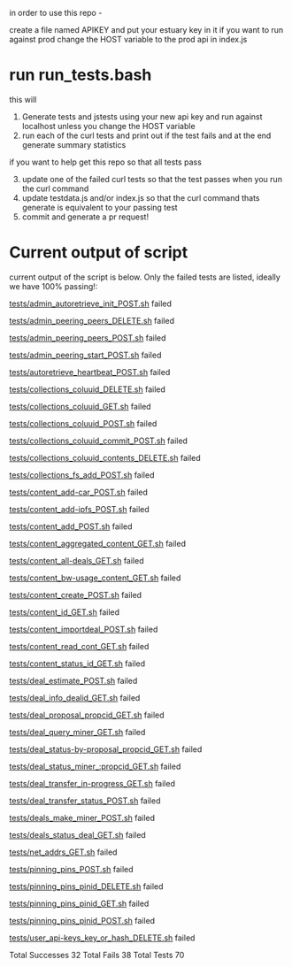 in order to use this repo - 

create a file named APIKEY and put your estuary key in it
if you want to run against prod change the HOST variable to the prod api in index.js 

# run run_tests.bash

this will 

1. Generate tests and jstests using your new api key and run against localhost unless you change the HOST variable
2. run each of the curl tests and print out if the test fails and at the end generate summary statistics

if you want to help get this repo so that all tests pass

3. update one of the failed curl tests so that the test passes when you run the curl command
4. update testdata.js and/or index.js so that the curl command thats generate is equivalent to your passing test
5. commit and generate a pr request!


# Current output of script

current output of the script is below. Only the failed tests are listed, ideally we have 100% passing!:


[tests/admin_autoretrieve_init_POST.sh](tests/admin_autoretrieve_init_POST.sh) failed

[tests/admin_peering_peers_DELETE.sh](tests/admin_peering_peers_DELETE.sh) failed

[tests/admin_peering_peers_POST.sh](tests/admin_peering_peers_POST.sh) failed

[tests/admin_peering_start_POST.sh](tests/admin_peering_start_POST.sh) failed

[tests/autoretrieve_heartbeat_POST.sh](tests/autoretrieve_heartbeat_POST.sh) failed

[tests/collections_coluuid_DELETE.sh](tests/collections_coluuid_DELETE.sh) failed

[tests/collections_coluuid_GET.sh](tests/collections_coluuid_GET.sh) failed

[tests/collections_coluuid_POST.sh](tests/collections_coluuid_POST.sh) failed

[tests/collections_coluuid_commit_POST.sh](tests/collections_coluuid_commit_POST.sh) failed

[tests/collections_coluuid_contents_DELETE.sh](tests/collections_coluuid_contents_DELETE.sh) failed

[tests/collections_fs_add_POST.sh](tests/collections_fs_add_POST.sh) failed

[tests/content_add-car_POST.sh](tests/content_add-car_POST.sh) failed

[tests/content_add-ipfs_POST.sh](tests/content_add-ipfs_POST.sh) failed

[tests/content_add_POST.sh](tests/content_add_POST.sh) failed

[tests/content_aggregated_content_GET.sh](tests/content_aggregated_content_GET.sh) failed

[tests/content_all-deals_GET.sh](tests/content_all-deals_GET.sh) failed

[tests/content_bw-usage_content_GET.sh](tests/content_bw-usage_content_GET.sh) failed

[tests/content_create_POST.sh](tests/content_create_POST.sh) failed

[tests/content_id_GET.sh](tests/content_id_GET.sh) failed

[tests/content_importdeal_POST.sh](tests/content_importdeal_POST.sh) failed

[tests/content_read_cont_GET.sh](tests/content_read_cont_GET.sh) failed

[tests/content_status_id_GET.sh](tests/content_status_id_GET.sh) failed

[tests/deal_estimate_POST.sh](tests/deal_estimate_POST.sh) failed

[tests/deal_info_dealid_GET.sh](tests/deal_info_dealid_GET.sh) failed

[tests/deal_proposal_propcid_GET.sh](tests/deal_proposal_propcid_GET.sh) failed

[tests/deal_query_miner_GET.sh](tests/deal_query_miner_GET.sh) failed

[tests/deal_status-by-proposal_propcid_GET.sh](tests/deal_status-by-proposal_propcid_GET.sh) failed

[tests/deal_status_miner_:propcid_GET.sh](tests/deal_status_miner_:propcid_GET.sh) failed

[tests/deal_transfer_in-progress_GET.sh](tests/deal_transfer_in-progress_GET.sh) failed

[tests/deal_transfer_status_POST.sh](tests/deal_transfer_status_POST.sh) failed

[tests/deals_make_miner_POST.sh](tests/deals_make_miner_POST.sh) failed

[tests/deals_status_deal_GET.sh](tests/deals_status_deal_GET.sh) failed

[tests/net_addrs_GET.sh](tests/net_addrs_GET.sh) failed

[tests/pinning_pins_POST.sh](tests/pinning_pins_POST.sh) failed

[tests/pinning_pins_pinid_DELETE.sh](tests/pinning_pins_pinid_DELETE.sh) failed

[tests/pinning_pins_pinid_GET.sh](tests/pinning_pins_pinid_GET.sh) failed

[tests/pinning_pins_pinid_POST.sh](tests/pinning_pins_pinid_POST.sh) failed

[tests/user_api-keys_key_or_hash_DELETE.sh](tests/user_api-keys_key_or_hash_DELETE.sh) failed

Total Successes 32
Total Fails 38
Total Tests 70
